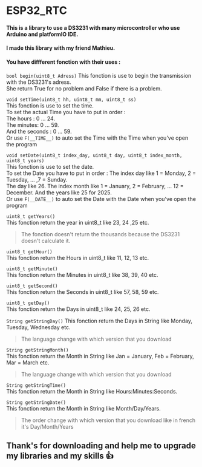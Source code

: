 # ESP32_RTC
#### This is a library to use a DS3231 with many microcontroller who use Arduino and platformIO IDE.
#### I made this library with my friend Mathieu.
#### You have diffferent fonction with their uses :

` bool begin(uint8_t Adress) ` 
This fonction is use to begin the transmission with the DS3231's adress.    
She return True for no problem and False if there is a problem.

` void setTime(uint8_t hh, uint8_t mm, uint8_t ss) `   
This fonction is use to set the time.  
To set the actual Time you have to put in order :  
The hours : 0 ... 24.  
The minutes: 0 ... 59.    
And the seconds : 0 ... 59.  
Or use ` F(__TIME__) ` to auto set the Time with the Time when you've open the program

` void setDate(uint8_t index_day, uint8_t day, uint8_t index_month, uint8_t years) `  
This fonction is use to set the date.  
To set the Date you have to put in order :
The index day like 1 = Monday, 2 = Tuesday, ... ,7 = Sunday.  
The day like 26.
The index month like 1 = January, 2 = February, ... 12 = December.
And the years like 25 for 2025.  
Or use ` F(__DATE__) ` to auto set the Date with the Date when you've open the program

` uint8_t getYears() `  
This fonction return the year in uint8_t like 23, 24 ,25 etc.
> The fonction doesn't return the thousands because the DS3231 doesn't calculate it.

` uint8_t getHour() `  
This fonction return the Hours in uint8_t like 11, 12, 13 etc.

` uint8_t getMinute() `  
This fonction return the Minutes in uint8_t like 38, 39, 40 etc.

` uint8_t getSecond() `  
This fonction return the Seconds in uint8_t like 57, 58, 59 etc.

` uint8_t getDay() `  
This fonction return the Days in uint8_t like 24, 25, 26 etc.

` String getStringDay() `
This fonction return the Days in String  like Monday, Tuesday, Wednesday etc.
> The language change with which version that you download

` String getStringMonth() `  
This fonction return the Month in String  like Jan = January, Feb = February, Mar = March etc.
> The language change with which version that you download

` String getStringTime() `  
This fonction return the Month in String  like Hours:Minutes:Seconds.  

` String getStringDate() `  
This fonction return the Month in String like Month/Day/Years.
> The order change with which version that you download like in french it's Day/Month/Years

## Thank's for downloading and help me to upgrade my libraries and my skills 👍
